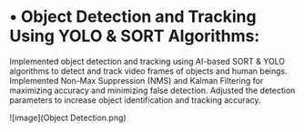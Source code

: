 # •	Object Detection and Tracking Using YOLO & SORT Algorithms:
Implemented object detection and tracking using AI-based SORT &amp; YOLO algorithms to detect and track video frames of objects and human beings. Implemented Non-Max Suppression (NMS) and Kalman Filtering for maximizing accuracy and minimizing false detection. Adjusted the detection parameters to increase object identification and tracking accuracy.


![image](Object Detection.png)
